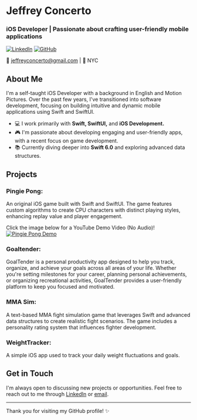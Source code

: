 # Jeffrey Concerto

### iOS Developer | Passionate about crafting user-friendly mobile applications

[![LinkedIn](https://img.shields.io/badge/LinkedIn-blue?logo=linkedin&style=for-the-badge)](https://www.linkedin.com/in/jeffrey-concerto-908b80324)
[![GitHub](https://img.shields.io/badge/GitHub-black?logo=github&style=for-the-badge)](https://github.com/JeffConcerto)

📧 jeffreyconcerto@gmail.com | 📍  NYC

## About Me

I'm a self-taught iOS Developer with a background in English and Motion Pictures. Over the past few years, I've transitioned into software development, focusing on building intuitive and dynamic mobile applications using Swift and SwiftUI.

- 💻 I work primarily with **Swift, SwiftUI,** and **iOS Development.**
- 🎮 I'm passionate about developing engaging and user-friendly apps, with a recent focus on game development.
- 📚 Currently diving deeper into **Swift 6.0** and exploring advanced data structures.

## Projects

### Pingie Pong:
An original iOS game built with Swift and SwiftUI. The game features custom algorithms to create CPU characters with distinct playing styles, enhancing replay value and player engagement.

Click the image below for a YouTube Demo Video (No Audio)!
[![Pingie Pong Demo](https://img.youtube.com/vi/ati6nTmnw98/maxresdefault.jpg)](https://youtu.be/ati6nTmnw98)

### Goaltender:
GoalTender is a personal productivity app designed to help you track, organize, and achieve your goals across all areas of your life. Whether you're setting milestones for your career, planning personal achievements, or organizing recreational activities, GoalTender provides a user-friendly platform to keep you focused and motivated.

### MMA Sim:
A text-based MMA fight simulation game that leverages Swift and advanced data structures to create realistic fight scenarios. The game includes a personality rating system that influences fighter development.

### WeightTracker:
A simple iOS app used to track your daily weight fluctuations and goals.

## Get in Touch

I'm always open to discussing new projects or opportunities. Feel free to reach out to me through [LinkedIn](https://www.linkedin.com/in/jeffrey-concerto-908b80324) or [email](mailto:jeffreyconcerto@gmail.com).

---

Thank you for visiting my GitHub profile! ✨
